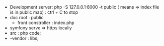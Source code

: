 - Development server: php -S 127.0.0.1:8000 -t public
  ( means => index file is in public map) : ctrl + C to stop
- doc root : public
     - front constroller : index.php
- symfony serve => https locally 
- src : php code;
- -vendor : libs;
